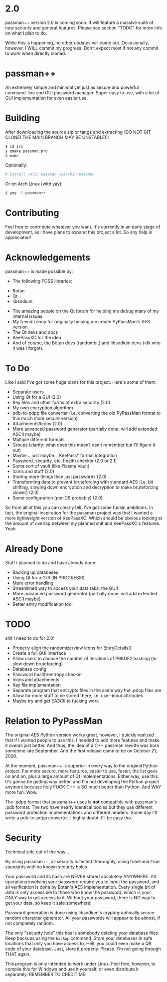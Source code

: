 # 2.0
passman++ version 2.0 is coming soon. It will feature a massive suite of new security and general features. Please see section "TODO" for more info on what I plan to do.

While this is happening, no other updates will come out. Occasionally, however, I WILL commit my progress. Don't expect most if not any commit to work when directly cloned.

# passman++
An extremely simple and minimal yet just as secure and powerful command-line and GUI password manager. Super easy to use, with a lot of GUI implementation for even easier use.

# Building
After downloading the source zip or tar.gz and extracting (DO NOT GIT CLONE! THE MAIN BRANCH MAY BE UNSTABLE!):
```bash
$ cd src
$ qmake passman.pro
$ make
```
Optionally:
```bash
# install -m755 passman /usr/bin/passman
```
Or on Arch Linux (with yay):
```bash
$ yay -S passman++
```
# Contributing
Feel free to contribute whatever you want. It's currently in an early stage of development, as I have plans to expand this project a lot. So any help is appreciated!

# Acknowledgements
passman++ is made possible by:

- The following FOSS libraries:
 * Botan
 * Qt
 * libsodium
- The amazing people on the Qt forum for helping me debug many of my internal issues
- My friend Lenny for originally helping me create PyPassMan's AES version
- The Qt devs and docs
- KeePassXC for the idea
- And of course, the Botan devs (randombit) and libsodium devs (idk who it was i forgot).

# To Do
Like I said I've got some huge plans for this project. Here's some of them:
- Separate users
- Using Qt for a GUI (2.0)
- Key files and other forms of extra security (2.0)
- My own encryption algorithm
- pdb-to-pdpp file converter (i.e. converting the old PyPassMan format to this much more secure version)
- Attachments/Icons (2.0)
- More advanced password generator (partially done; will add extended ASCII maybe)
- Multiple different formats
- Groups (clarify: what does this mean? can't remember but I'll figure it out)
- Maybe... just maybe... KeePass* format integration
- Password, security, etc. health checker (2.0 or 2.1)
- Some sort of vault (like Plasma Vault)
- Icons and stuff (2.0)
- Storing more things than just passwords (2.0)
- Transforming data to prevent bruteforcing with standard AES (i.e. bit shifting, slowing down encryption and decryption to make bruteforcing slower) (2.0)
- Some configuration (per-DB probably) (2.0)

So from all of this you can clearly tell, I've got some fuckin ambitions. In fact, the original inspiration for the passman project was that I wanted a more lightweight version of KeePassXC. Which should be obvious looking at the amount of overlap between my planned shit and KeePassXC's features. Yeah. 

# Already Done
Stuff I planned to do and have already done:
- Backing up databases
- Using Qt for a GUI (IN PROGRESS!)
- More error handling
- Streamlined way to access your data (aka, the GUI)
- More advanced password generator (partially done; will add extended ASCII maybe)
- Better entry modification tool

# TODO
shit I need to do for 2.0:
- Properly align the randomize/view icons for EntryDetails()
- Create a full GUI interface
- Allow users to choose the number of iterations of PBKDF2 hashing (to slow down bruteforcing)
- Database config
- Password health/entropy checker
- Icons and attachments
- Key file implementation
- Separate program that encrypts files in the same way the .pdpp files are
- Allow for more stuff to be stored there, i.e. user-input attributes
- Maybe try and get EASCII to fucking work

# Relation to PyPassMan
The original AES Python version works great, however, I quickly realized that if I wanted people to use this, I needed to add more features and make it overall just better. And thus, the idea of a C++ passman rewrite was born sometime late September. And the first release came to be on October 21, 2020.

At the moment, passman++ is superior in every way to the original Python project. Far more secure, more features, easier to use, faster, the list goes on and on, plus a large amount of Qt implementations. Either way, use this. It's gonna be getting way better, and I'm not developing the Python project anymore because holy FUCK C++ is SO much better than Python. And WAY more fun. Wow.

The .pdpp format that passman++ uses is **not** compatible with passman's .pdb format. The two have nearly identical bodies but they use different password protection implementations and different headers. Some day I'll write a pdb-to-pdpp converter. I highly doubt it'll be easy tho.

# Security
Technical side out of the way...

By using passman++, all security is tested thoroughly, using tried-and-true standards with no known security holes.

Your password and its hash are NEVER stored absolutely ANYWHERE. All operations involving your password require you to input the password, and all verification is done by Botan's AES implementation. Every single bit of data is only accessible to those who know the password, which is your ONLY way to get access to it. Without your password, there is NO way to get your data, so keep it safe somewhere!

Password generation is done using libsodium's cryptographically secure random character generator. All your passwords will appear to be almost, if not completely random.

The only "security hole" this has is somebody deleting your database files. Keep backups using the `backup` command. Store your databases in safe locations that only you have access to. Hell, you could even make a QR code of your database. Just, store it properly. Please. I'm not going through THAT again.

This program is only intended to work under Linux. Feel free, however, to compile this for Windows and use it yourself, or even distribute it separately. REMEMBER TO CREDIT ME!
